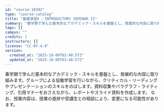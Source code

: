 ```yaml
---
id: "course:18392"
type: "course-catalog"
title: "基礎演習Ⅱ ／INTRODUCTORY SEMINAR II"
summary: "春学期で学んだ基本的なアカデミック・スキルを基盤とし、発展的な内容に取り組みます。グループによる協働学習を行いながら、クリティカル・リーディングやプレゼンテーションのスキルをのばします。資料収集やパラグラフ・ライティング、引用マナーをおさえ…"
tags: []
campus: ""
credits: 2
instructors: []
license: "CC-BY-4.0"
version:
  created_at: "2025-10-09T03:48:57Z"
  updated_at: "2025-10-09T03:48:57Z"
---
```

春学期で学んだ基本的なアカデミック・スキルを基盤とし、発展的な内容に取り組みます。グループによる協働学習を行いながら、クリティカル・リーディングやプレゼンテーションのスキルをのばします。資料収集やパラグラフ・ライティング、引用マナーをおさえながら、レポートやスライド資料を作成します。 なお、授業内容は、授業の進捗や受講生との相談により、変更になる可能性があります。
